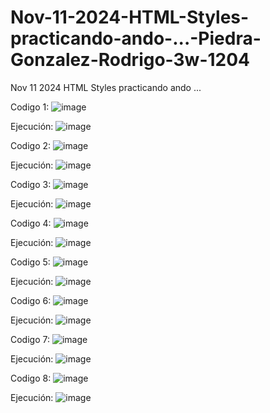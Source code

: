 # Nov-11-2024-HTML-Styles-practicando-ando-...-Piedra-Gonzalez-Rodrigo-3w-1204
Nov 11 2024 HTML Styles practicando ando ...

Codigo 1: 
![image](https://github.com/user-attachments/assets/9ec722ba-3025-4306-8a00-a91c389b43f1)

Ejecución:
![image](https://github.com/user-attachments/assets/269fda78-871f-4410-ae22-1230bc5991d6)

Codigo 2:
![image](https://github.com/user-attachments/assets/e6c5f625-bb81-4912-bfcd-1129dee18db1)

Ejecución:
![image](https://github.com/user-attachments/assets/a944ecea-3a23-40e7-973e-1fc55c7edf83)

Codigo 3:
![image](https://github.com/user-attachments/assets/72c62ce4-0b80-4f45-a40e-255e6296ab45)

Ejecución:
![image](https://github.com/user-attachments/assets/7aa5096c-188e-4fbd-8513-c01dbd65098f)

Codigo 4:
![image](https://github.com/user-attachments/assets/a8bd0af6-8e91-4cbb-9b43-5477249b8472)

Ejecución:
![image](https://github.com/user-attachments/assets/a8082144-b806-433e-8ce1-636dc99bfa4c)

Codigo 5:
![image](https://github.com/user-attachments/assets/18064d96-77b6-4101-81de-fe8ee21d56cb)

Ejecución:
![image](https://github.com/user-attachments/assets/a92cf8be-854a-4879-9acc-b26ce9f686d2)

Codigo 6:
![image](https://github.com/user-attachments/assets/d7e2e1f6-870d-4bf1-a08f-3912903da974)

Ejecución:
![image](https://github.com/user-attachments/assets/88d7ace1-8753-451f-885c-bb12f38d4da3)


Codigo 7:
![image](https://github.com/user-attachments/assets/09615c6c-e8e5-45c4-8cd3-7352c674bcc7)

Ejecución:
![image](https://github.com/user-attachments/assets/017de3b2-fcbd-49f0-940c-286ca031dba6)

Codigo 8:
![image](https://github.com/user-attachments/assets/92e32c0f-e3ea-4181-a6f0-f6a43cefe116)

Ejecución:
![image](https://github.com/user-attachments/assets/62ab413a-54ed-4b44-bb91-767e066faba4)



